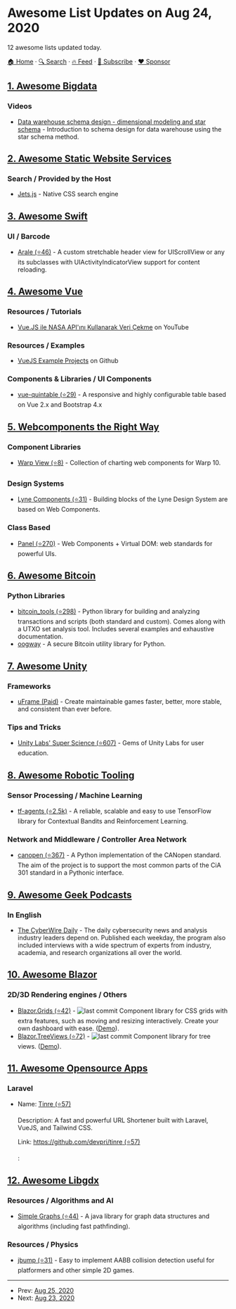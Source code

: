 # Awesome List Updates on Aug 24, 2020

12 awesome lists updated today.

[🏠 Home](/README.md) · [🔍 Search](https://www.trackawesomelist.com/search/) · [🔥 Feed](https://www.trackawesomelist.com/rss.xml) · [📮 Subscribe](https://trackawesomelist.us17.list-manage.com/subscribe?u=d2f0117aa829c83a63ec63c2f&id=36a103854c) · [❤️  Sponsor](https://github.com/sponsors/theowenyoung)



## [1. Awesome Bigdata](/content/newTendermint/awesome-bigdata/README.md)

### Videos

*   [Data warehouse schema design - dimensional modeling and star schema](https://snir.dev/talks/data-warehouse-schema-design) - Introduction to schema design for data warehouse using the star schema method.

## [2. Awesome Static Website Services](/content/agarrharr/awesome-static-website-services/README.md)

### Search / Provided by the Host

*   [Jets.js](https://jets.js.org/) - Native CSS search engine

## [3. Awesome Swift](/content/matteocrippa/awesome-swift/README.md)

### UI / Barcode

*   [Arale (⭐46)](https://github.com/supercomputra/Arale) - A custom stretchable header view for UIScrollView or any its subclasses with UIActivityIndicatorView support for content reloading.

## [4. Awesome Vue](/content/vuejs/awesome-vue/README.md)

### Resources / Tutorials

*   [Vue.JS ile NASA API'ını Kullanarak Veri Çekme](https://www.youtube.com/watch?v=uC5b2VDATDU) on YouTube

### Resources / Examples

*   [VueJS Example Projects](https://github.com/vue-project) on Github

### Components & Libraries / UI Components

*   [vue-quintable (⭐29)](https://github.com/Quintetio/vue-quintable) - A responsive and highly configurable table based on Vue 2.x and Bootstrap 4.x

## [5. Webcomponents the Right Way](/content/mateusortiz/webcomponents-the-right-way/README.md)

### Component Libraries

*   [Warp View (⭐8)](https://github.com/senx/warpview) - Collection of charting web components for Warp 10.

### Design Systems

*   [Lyne Components (⭐31)](https://github.com/lyne-design-system/lyne-components) - Building blocks of the Lyne Design System are based on Web Components.

### Class Based

*   [Panel (⭐270)](https://github.com/mixpanel/panel) - Web Components + Virtual DOM: web standards for powerful UIs.

## [6. Awesome Bitcoin](/content/igorbarinov/awesome-bitcoin/README.md)

### Python Libraries

*   [bitcoin\_tools (⭐298)](https://github.com/sr-gi/bitcoin_tools) - Python library for building and analyzing transactions and scripts (both standard and custom). Comes along with a UTXO set analysis tool. Includes several examples and exhaustive documentation.
*   [oogway](https://github.com/merwane/oogway) - A secure Bitcoin utility library for Python.

## [7. Awesome Unity](/content/RyanNielson/awesome-unity/README.md)

### Frameworks

*   [uFrame (Paid)](https://assetstore.unity.com/packages/tools/visual-scripting/uframe-game-framework-14381) - Create maintainable games faster, better, more stable, and consistent than ever before.

### Tips and Tricks

*   [Unity Labs' Super Science (⭐607)](https://github.com/Unity-Technologies/SuperScience) - Gems of Unity Labs for user education.

## [8. Awesome Robotic Tooling](/content/protontypes/awesome-robotic-tooling/README.md)

### Sensor Processing / Machine Learning

*   [tf-agents (⭐2.5k)](https://github.com/tensorflow/agents) - A reliable, scalable and easy to use TensorFlow library for Contextual Bandits and Reinforcement Learning.

### Network and Middleware / Controller Area Network

*   [canopen (⭐367)](https://github.com/christiansandberg/canopen) - A Python implementation of the CANopen standard. The aim of the project is to support the most common parts of the CiA 301 standard in a Pythonic interface.

## [9. Awesome Geek Podcasts](/content/ayr-ton/awesome-geek-podcasts/README.md)

### In English

*   [The CyberWire Daily](https://thecyberwire.com/podcasts/daily-podcast) - The daily cybersecurity news and analysis industry leaders depend on. Published each weekday, the program also included interviews with a wide spectrum of experts from industry, academia, and research organizations all over the world.

## [10. Awesome Blazor](/content/AdrienTorris/awesome-blazor/README.md)

### 2D/3D Rendering engines / Others

*   [Blazor.Grids (⭐42)](https://github.com/excubo-ag/Blazor.Grids) - ![last commit](https://img.shields.io/github/last-commit/excubo-ag/Blazor.Grids?style=flat-square\&cacheSeconds=86400) Component library for CSS grids with extra features, such as moving and resizing interactively. Create your own dashboard with ease. ([Demo](https://excubo-ag.github.io/Blazor.Grids/)).
*   [Blazor.TreeViews (⭐72)](https://github.com/excubo-ag/Blazor.TreeViews) - ![last commit](https://img.shields.io/github/last-commit/excubo-ag/Blazor.TreeViews?style=flat-square\&cacheSeconds=86400) Component library for tree views. ([Demo](https://excubo-ag.github.io/Blazor.TreeViews/)).

## [11. Awesome Opensource Apps](/content/unicodeveloper/awesome-opensource-apps/README.md)

### Laravel

- Name: [Tinre (⭐57)](https://github.com/devpri/tinre)

  Description: A fast and powerful URL Shortener built with Laravel, VueJS, and Tailwind CSS.

  Link: [https://github.com/devpri/tinre (⭐57)](https://github.com/devpri/tinre)

  : 



## [12. Awesome Libgdx](/content/rafaskb/awesome-libgdx/README.md)

### Resources / Algorithms and AI

*   [Simple Graphs (⭐44)](https://github.com/earlygrey/simple-graphs) - A java library for graph data structures and algorithms (including fast pathfinding).

### Resources / Physics

*   [jbump (⭐31)](https://github.com/tommyettinger/jbump) - Easy to implement AABB collision detection useful for platformers and other simple 2D games.

---

- Prev: [Aug 25, 2020](/content/2020/08/25/README.md)
- Next: [Aug 23, 2020](/content/2020/08/23/README.md)